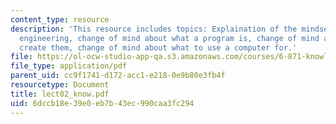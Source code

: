 ```yaml
---
content_type: resource
description: 'This resource includes topics: Explaination of the mindset of knowledge
  engineering, change of mind about what a program is, change of mind about how to
  create them, change of mind about what to use a computer for.'
file: https://ol-ocw-studio-app-qa.s3.amazonaws.com/courses/6-871-knowledge-based-applications-systems-spring-2005/6dccb18e39e0eb7b43ec990caa3fc294_lect02_know.pdf
file_type: application/pdf
parent_uid: cc9f1741-d172-acc1-e218-0e9b80e3fb4f
resourcetype: Document
title: lect02_know.pdf
uid: 6dccb18e-39e0-eb7b-43ec-990caa3fc294
---
```

